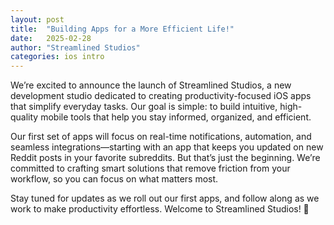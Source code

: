 ```yaml
---
layout: post
title:  "Building Apps for a More Efficient Life!"
date:   2025-02-28
author: "Streamlined Studios"
categories: ios intro
---
```


We’re excited to announce the launch of Streamlined Studios, a new development studio dedicated to creating productivity-focused iOS apps that simplify everyday tasks. Our goal is simple: to build intuitive, high-quality mobile tools that help you stay informed, organized, and efficient.

Our first set of apps will focus on real-time notifications, automation, and seamless integrations—starting with an app that keeps you updated on new Reddit posts in your favorite subreddits. But that’s just the beginning. We’re committed to crafting smart solutions that remove friction from your workflow, so you can focus on what matters most.

Stay tuned for updates as we roll out our first apps, and follow along as we work to make productivity effortless. Welcome to Streamlined Studios! 🚀